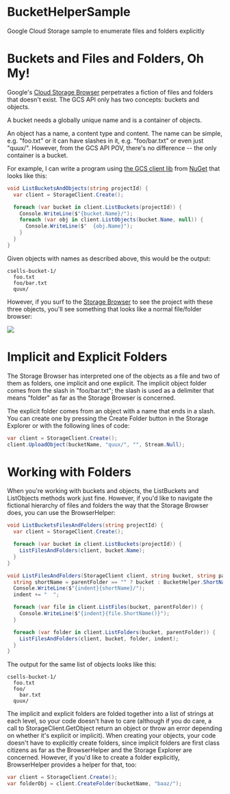 # BucketHelperSample
Google Cloud Storage sample to enumerate files and folders explicitly

# Buckets and Files and Folders, Oh My!
Google's [Cloud Storage Browser](https://console.cloud.google.com/storage/browser) perpetrates a fiction of files and folders that doesn't exist. The GCS API only has two concepts: buckets and objects.

A bucket needs a globally unique name and is a container of objects.

An object has a name, a content type and content. The name can be simple, e.g. "foo.txt" or it can have slashes in it, e.g. "foo/bar.txt" or even just "quux/". However, from the GCS API POV, there's no difference -- the only container is a bucket.

For example, I can write a program using [the GCS client lib](http://github.com/googlecloudplatform/gcloud-dotnet) from [NuGet](https://www.nuget.org/packages/Google.Storage.V1/) that looks like this:

```c#
void ListBucketsAndObjects(string projectId) {
  var client = StorageClient.Create();

  foreach (var bucket in client.ListBuckets(projectId)) {
    Console.WriteLine($"{bucket.Name}/");
    foreach (var obj in client.ListObjects(bucket.Name, null)) {
      Console.WriteLine($"  {obj.Name}");
    }
  }
}
```

Given objects with names as described above, this would be the output:

```
csells-bucket-1/
  foo.txt
  foo/bar.txt
  quux/
```

However, if you surf to the [Storage Browser](https://console.cloud.google.com/storage/browser) to see the project with these three objects, you'll see something that looks like a normal file/folder browser:

<img src="http://sellsbrothers.com/public/post-images/gcs-bhelper-1.png" />

# Implicit and Explicit Folders
The Storage Browser has interpreted one of the objects as a file and two of them as folders, one implicit and one explicit. The implicit object folder comes from the slash in "foo/bar.txt"; the slash is used as a delimiter that means "folder" as far as the Storage Browser is concerned.

The explicit folder comes from an object with a name that ends in a slash. You can create one by pressing the Create Folder button in the Storage Explorer or with the following lines of code:

```c#
var client = StorageClient.Create();
client.UploadObject(bucketName, "quux/", "", Stream.Null);

```

# Working with Folders
When you're working with buckets and objects, the ListBuckets and ListObjects methods work just fine. However, if you'd like to navigate the fictional hierarchy of files and folders the way that the Storage Browser does, you can use the BrowserHelper:

```c#
void ListBucketsFilesAndFolders(string projectId) {
  var client = StorageClient.Create();

  foreach (var bucket in client.ListBuckets(projectId)) {
    ListFilesAndFolders(client, bucket.Name);
  }
}

void ListFilesAndFolders(StorageClient client, string bucket, string parentFolder = "", string indent = "") {
  string shortName = parentFolder == "" ? bucket : BucketHelper.ShortName(parentFolder);
  Console.WriteLine($"{indent}{shortName}/");
  indent += "  ";

  foreach (var file in client.ListFiles(bucket, parentFolder)) {
    Console.WriteLine($"{indent}{file.ShortName()}");
  }

  foreach (var folder in client.ListFolders(bucket, parentFolder)) {
    ListFilesAndFolders(client, bucket, folder, indent);
  }
}

```

The output for the same list of objects looks like this:

```
csells-bucket-1/
  foo.txt
  foo/
    bar.txt
  quux/
```

The implicit and explicit folders are folded together into a list of strings at each level, so your code doesn't have to care (although if you do care, a call to StorageClient.GetObject return an object or throw an error depending on whether it's explicit or implicit). When creating your objects, your code doesn't have to explicitly create folders, since implicit folders are first class citizens as far as the BrowserHelper and the Storage Explorer are concerned. However, if you'd like to create a folder explicitly, BrowserHelper provides a helper for that, too:

```c#
var client = StorageClient.Create();
var folderObj = client.CreateFolder(bucketName, "baaz/");

```
